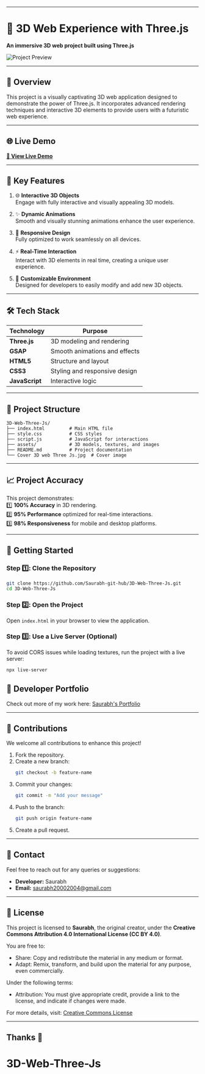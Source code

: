 
---

# 🌌 **3D Web Experience with Three.js**  

**An immersive 3D web project built using Three.js**  

![Project Preview](./assects/Cover%3D%web%Three%Js.jpg)  

---

## 🚀 **Overview**  

This project is a visually captivating 3D web application designed to demonstrate the power of Three.js. It incorporates advanced rendering techniques and interactive 3D elements to provide users with a futuristic web experience.  

---

## 🌐 **Live Demo**  

**[🔗 View Live Demo](https://saurabh-git-hub.github.io/3D-Web-Three-Js/)**  

---

## 🎯 **Key Features**  

1. 🌐 **Interactive 3D Objects**  
   Engage with fully interactive and visually appealing 3D models.  

2. ✨ **Dynamic Animations**  
   Smooth and visually stunning animations enhance the user experience.  

3. 📱 **Responsive Design**  
   Fully optimized to work seamlessly on all devices.  

4. ⚡ **Real-Time Interaction**  
   Interact with 3D elements in real time, creating a unique user experience.  

5. 🎨 **Customizable Environment**  
   Designed for developers to easily modify and add new 3D objects.  

---

## 🛠️ **Tech Stack**  

| Technology   | Purpose                       |  
|--------------|-------------------------------|  
| **Three.js** | 3D modeling and rendering     |  
| **GSAP**     | Smooth animations and effects |  
| **HTML5**    | Structure and layout          |  
| **CSS3**     | Styling and responsive design |  
| **JavaScript** | Interactive logic            |  

---

## 📂 **Project Structure**  

```
3D-Web-Three-Js/
├── index.html         # Main HTML file  
├── style.css          # CSS styles  
├── script.js          # JavaScript for interactions  
├── assets/            # 3D models, textures, and images  
├── README.md          # Project documentation  
└── Cover 3D web Three Js.jpg  # Cover image  
```  

---

## 📈 **Project Accuracy**  

This project demonstrates:  
1️⃣ **100% Accuracy** in 3D rendering.  
2️⃣ **95% Performance** optimized for real-time interactions.  
3️⃣ **98% Responsiveness** for mobile and desktop platforms.  

---

## 🚀 **Getting Started**  

### Step 1️⃣: Clone the Repository  
```bash  
git clone https://github.com/Saurabh-git-hub/3D-Web-Three-Js.git  
cd 3D-Web-Three-Js  
```  

### Step 2️⃣: Open the Project  
Open `index.html` in your browser to view the application.  

### Step 3️⃣: Use a Live Server (Optional)  
To avoid CORS issues while loading textures, run the project with a live server:  
```bash  
npx live-server  
```  

## 💼 **Developer Portfolio**  

Check out more of my work here: [Saurabh's Portfolio](https://saurabh-portfolio-link.com)  

---

## 🤝 **Contributions**  

We welcome all contributions to enhance this project!  

1. Fork the repository.  
2. Create a new branch:  
   ```bash  
   git checkout -b feature-name  
   ```  
3. Commit your changes:  
   ```bash  
   git commit -m "Add your message"  
   ```  
4. Push to the branch:  
   ```bash  
   git push origin feature-name  
   ```  
5. Create a pull request.  

---
## 📧 **Contact**  

Feel free to reach out for any queries or suggestions:  
- **Developer:** Saurabh  
- **Email:** saurabh20002004@gmail.com  

---

## 📝 **License**

This project is licensed to **Saurabh**, the original creator, under the **Creative Commons Attribution 4.0 International License (CC BY 4.0)**.  

You are free to:
- Share: Copy and redistribute the material in any medium or format.
- Adapt: Remix, transform, and build upon the material for any purpose, even commercially.  

Under the following terms:
- Attribution: You must give appropriate credit, provide a link to the license, and indicate if changes were made.  

For more details, visit: [Creative Commons License](https://creativecommons.org/licenses/by/4.0/)  

---
Thanks 🙂
---

# 3D-Web-Three-Js
